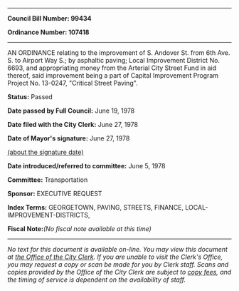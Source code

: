 

********

**Council Bill Number: 99434**
   
**Ordinance Number: 107418**
********

 AN ORDINANCE relating to the improvement of S. Andover St. from 6th Ave. S. to Airport Way S.; by asphaltic paving; Local Improvement District No. 6693, and appropriating money from the Arterial City Street Fund in aid thereof, said improvement being a part of Capital Improvement Program Project No. 13-0247, "Critical Street Paving".

**Status:** Passed
   
**Date passed by Full Council:** June 19, 1978
   
**Date filed with the City Clerk:** June 27, 1978
   
**Date of Mayor's signature:** June 27, 1978
   
[(about the signature date)](/~public/approvaldate.htm)
   
   
   
**Date introduced/referred to committee:** June 5, 1978
   
**Committee:** Transportation
   
**Sponsor:** EXECUTIVE REQUEST
   
   
**Index Terms:** GEORGETOWN, PAVING, STREETS, FINANCE, LOCAL-IMPROVEMENT-DISTRICTS,

**Fiscal Note:**_(No fiscal note available at this time)_
********

_No text for this document is available on-line. You may view this document at [the Office of the City Clerk](http://www.seattle.gov/leg/clerk/contactUs.htm). If you are unable to visit the Clerk's Office, you may request a copy or scan be made for you by Clerk staff. Scans and copies provided by the Office of the City Clerk are subject to [copy fees](http://clerk.seattle.gov/~public/clerkfees.htm), and the timing of service is dependent on the availability of staff._

